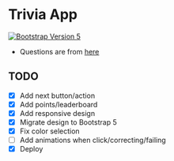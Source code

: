 # Trivia App

[![Bootstrap Version 5](https://img.shields.io/badge/Bootstrap-5.0-blueviolet?style=flat-square&logo=bootstrap)](https://getbootstrap.com/docs/versions/)

- Questions are from <a href="https://opentdb.com" target="blank">here</a>

## TODO

- [x] Add next button/action
- [x] Add points/leaderboard
- [x] Add responsive design
- [x] Migrate design to Bootstrap 5
- [x] Fix color selection
- [ ] Add animations when click/correcting/failing
- [x] Deploy
